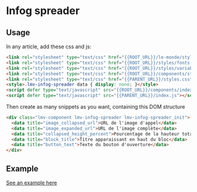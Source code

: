 # Infog spreader

## Usage

In any article, add these css and js:

```html
<link rel="stylesheet" type="text/css" href="{{ROOT_URL}}/le-monde/styles/reset.css">
<link rel="stylesheet" type="text/css" href="{{ROOT_URL}}/styles/fonts.css">
<link rel="stylesheet" type="text/css" href="{{ROOT_URL}}/styles/variables.css">
<link rel="stylesheet" type="text/css" href="{{ROOT_URL}}/components/styles.css">
<link rel="stylesheet" type="text/css" href="{{PARENT_URL}}/styles.css">
<style>.lmv-infog-spreader data { display: none; }</style>
<script defer type="text/javascript" src="{{ROOT_URL}}/components/index.js"></script>
<script defer type="text/javascript" src="{{PARENT_URL}}/index.js"></script>
```

Then create as many snippets as you want, containing this DOM structure

```html
<div class="lmv-component lmv-infog-spreader lmv-infog-spreader_init">
  <data title="image_collapsed_url">URL de l'image d'appel</data>
  <data title="image_expanded_url">URL de l'image complète</data>
  <data title="collapsed_height_percent">Pourcentage de la hauteur totale quand la boite est fermée</data>
  <data title="block_title">Titre apparaissant en haut du bloc</data>
  <data title="button_text">Texte du bouton d'ouverture</data>
</div>
```

## Example
[See an example here]({{PARENT_URL}}/example.html)
